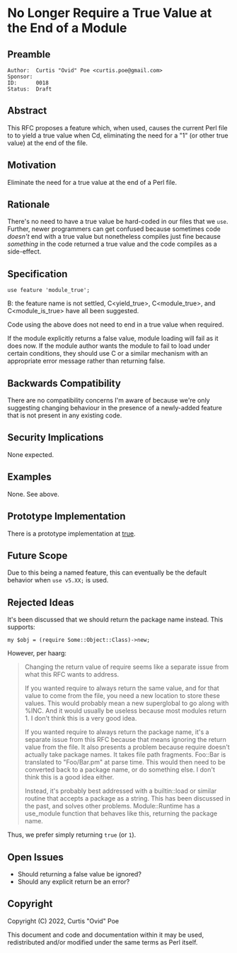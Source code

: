 # No Longer Require a True Value at the End of a Module

## Preamble

    Author:  Curtis "Ovid" Poe <curtis.poe@gmail.com>
    Sponsor:
    ID:      0018
    Status:  Draft

## Abstract

This RFC proposes a feature which, when used, causes the current Perl file to
to yield a true value when C<require>d, eliminating the need for a "1" (or
other true value) at the end of the file.

## Motivation

Eliminate the need for a true value at the end of a Perl file.

## Rationale

There's no need to have a true value be hard-coded in our files that we
`use`. Further, newer programmers can get confused because sometimes code
_doesn't_ end with a true value but nonetheless compiles just fine because
_something_ in the code returned a true value and the code compiles as a
side-effect.

## Specification

    use feature 'module_true';

B<Note>: the feature name is not settled, C<yield_true>, C<module_true>, and
C<module_is_true> have all been suggested.

Code using the above does not need to end in a true value when required.

If the module explicitly returns a false value, module loading will fail as it
does now. If the module author wants the module to fail to load under certain
conditions, they should use C<die> or a similar mechanism with an appropriate
error message rather than returning false.

## Backwards Compatibility

There are no compatibility concerns I'm aware of because we're only suggesting
changing behaviour in the presence of a newly-added feature that is not
present in any existing code.

## Security Implications

None expected.

## Examples

None. See above.

## Prototype Implementation

There is a prototype implementation at [true](https://metacpan.org/pod/true).

## Future Scope

Due to this being a named feature, this can eventually be the default behavior
when `use v5.XX;` is used.

## Rejected Ideas

It's been discussed that we should return the package name instead. This
supports:

    my $obj = (require Some::Object::Class)->new;

However, per haarg:

> Changing the return value of require seems like a separate issue from what
> this RFC wants to address.
>
> If you wanted require to always return the same value, and for that value to
> come from the file, you need a new location to store these values. This
> would probably mean a new superglobal to go along with %INC. And it would
> usually be useless because most modules return 1. I don't think this is a
> very good idea.
>
> If you wanted require to always return the package name, it's a separate
> issue from this RFC because that means ignoring the return value from the
> file. It also presents a problem because require doesn't actually take
> package names.  It takes file path fragments. Foo::Bar is translated to
> "Foo/Bar.pm" at parse time. This would then need to be converted back to a
> package name, or do something else. I don't think this is a good idea
> either.
>
> Instead, it's probably best addressed with a builtin::load or similar
> routine that accepts a package as a string. This has been discussed in the
> past, and solves other problems. Module::Runtime has a use_module function
> that behaves like this, returning the package name.

Thus, we prefer simply returning `true` (or `1`).

## Open Issues

* Should returning a false value be ignored?
* Should any explicit return be an error?

## Copyright

Copyright (C) 2022, Curtis "Ovid" Poe

This document and code and documentation within it may be used, redistributed
and/or modified under the same terms as Perl itself.
